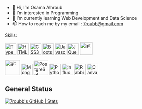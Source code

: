 - 👋 Hi, I’m Osama Alhroub
- 👀 I’m interested in Programming
- 🌱 I’m currently learning Web Development and Data Science
- 📫 How to reach me by my email : 7roubb@gmail.com


<!---
7roubb/7roubb is a ✨ special ✨ repository because its `README.md` (this file) appears on your GitHub profile.
You can click the Preview link to take a look at your changes.
--->

Skills:
<p align="left" dir="auto">
<a href="https://www.typescriptlang.org/" rel="nofollow"><img src="https://raw.githubusercontent.com/danielcranney/readme-generator/main/public/icons/skills/typescript-colored.svg" width="36" height="36" alt="TypeScript" style="max-width: 100%;"></a> 
<a href="https://developer.mozilla.org/en-US/docs/Glossary/HTML5" rel="nofollow"><img src="https://raw.githubusercontent.com/danielcranney/readme-generator/main/public/icons/skills/html5-colored.svg" width="36" height="36" alt="HTML5" style="max-width: 100%;"></a>
<a href="https://www.w3.org/TR/CSS/#css" rel="nofollow"><img src="https://raw.githubusercontent.com/danielcranney/readme-generator/main/public/icons/skills/css3-colored.svg" width="36" height="36" alt="CSS3" style="max-width: 100%;"></a>
<a href="https://getbootstrap.com/" rel="nofollow"><img src="https://raw.githubusercontent.com/danielcranney/readme-generator/main/public/icons/skills/bootstrap-colored.svg" width="36" height="36" alt="Bootstrap" style="max-width: 100%;"></a>
<a href="https://developer.mozilla.org/en-US/docs/Web/JavaScript" rel="nofollow"><img src="https://raw.githubusercontent.com/danielcranney/readme-generator/main/public/icons/skills/javascript-colored.svg" width="36" height="36" alt="Javascript" style="max-width: 100%;"></a>
<a href="https://jquery.com/" rel="nofollow"><img src="https://raw.githubusercontent.com/danielcranney/readme-generator/main/public/icons/skills/jquery-colored.svg" width="36" height="36" alt="JQuery" style="max-width: 100%;"></a>
<a href="https://git-scm.com/" rel="nofollow"><img src="https://git-scm.com/images/logos/downloads/Git-Icon-1788C.png" alt="git" width="40" height="40" data-canonical-src="https://www.vectorlogo.zone/logos/git-scm/git-scm-icon.svg" style="max-width: 100%;"></a>
  
<a href="https://redis.io/" rel="nofollow"><img src="https://1000logos.net/wp-content/uploads/2020/08/Redis-Logo.png" alt="git" height="48" style="max-width: 100%;"></a>
<a href="https://www.mongodb.com/" rel="nofollow"><img src="https://raw.githubusercontent.com/danielcranney/readme-generator/main/public/icons/skills/mongodb-colored.svg" width="36" height="36" alt="MongoDB" style="max-width: 100%;"></a>
<a href="https://www.postgresql.org/" rel="nofollow"><img src="https://github.com/7roubb/7roubb/assets/153323412/53783a66-2984-4a16-88f9-7c7d75b34155"  height="46" alt="PostgreSql" style="max-width: 100%;"></a>
<a href="https://www.python.org/" rel="nofollow"><img src="https://github.com/7roubb/7roubb/assets/153323412/a0671e05-763c-4a10-a954-34d789117c7e"  height="36" alt="Python" style="max-width: 100%;"></a>
<a href="https://www.python.org/" rel="nofollow"><img src="https://github.com/7roubb/7roubb/assets/153323412/efefcbbd-33bb-44aa-b8ff-baf207a87566"  height="36" alt="InfluxDB" style="max-width: 100%;"></a>
<a href="https://www.python.org/" rel="nofollow"><img src="https://github.com/7roubb/7roubb/assets/153323412/419caa5f-f84b-4f22-88a7-b4456b830ffc"  height="36" alt="RabbitMQ" style="max-width: 100%;"></a>
<a href="https://www.python.org/" rel="nofollow"><img src="https://github.com/7roubb/7roubb/assets/153323412/4abbaa47-5e2d-4867-8cb2-315a28a69eb0"  height="36" alt="Canva" style="max-width: 100%;"></a>

</p>

<h2>General Status</h2>

[![7roubb's GitHub | Stats](https://stats.quine.sh/7roubb/github?theme=dark)](https://quine.sh?utm_source=widgets&utm_campaign=7roubb)

